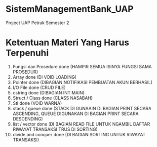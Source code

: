 # SistemManagementBank_UAP
Project UAP Petruk Semester 2

# Ketentuan Materi Yang Harus Terpenuhi
1. Fungsi dan Prosedure done (HAMPIR SEMUA ISINYA FUNGSI SAMA PROSEDUR)
2. Array done (DI VOID LOADING)
3. Pointer done (DIBAGIAN NOTIFIKASI PEMBUATAN AKUN BERHASIL)
4. I/O File done (CRUD FILE)
5. cstring done (DIBAGIAN INT MAIN)
6. Struct / Class done (CLASS NASABAH)
7. Stl done (VOID WARNA)
8. stack / queue done (STACK DI GUNAAIN DI BAGIAN PRINT SECARA ASCENDING, QUEUE DIGUNAKAN DI BAGIAN PRINT SECARA DESCENDING)
9. list / vector done (DI BAGIAN READ FILE UNTUK NGAMBIL DAFTAR RIWAYAT TRANSAKSI TRUS DI SORTING)
10. divide and conquer done (DI BAGIAN SORTING UNTUK RIWAYAT TRANSAKSI)